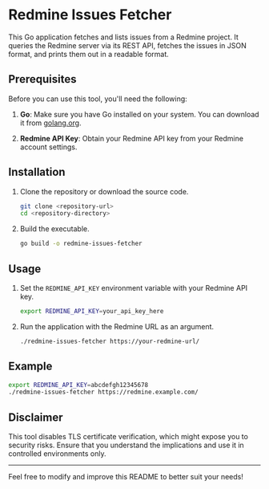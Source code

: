 # Redmine Issues Fetcher

This Go application fetches and lists issues from a Redmine project. It queries the Redmine server via its REST API, fetches the issues in JSON format, and prints them out in a readable format.

## Prerequisites

Before you can use this tool, you'll need the following:

1. **Go**: Make sure you have Go installed on your system. You can download it from [golang.org](https://golang.org/).

2. **Redmine API Key**: Obtain your Redmine API key from your Redmine account settings.

## Installation

1. Clone the repository or download the source code.

    ```sh
    git clone <repository-url>
    cd <repository-directory>
    ```

2. Build the executable.

    ```sh
    go build -o redmine-issues-fetcher
    ```

## Usage

1. Set the `REDMINE_API_KEY` environment variable with your Redmine API key.

    ```sh
    export REDMINE_API_KEY=your_api_key_here
    ```

2. Run the application with the Redmine URL as an argument.

    ```sh
    ./redmine-issues-fetcher https://your-redmine-url/
    ```

## Example

```sh
export REDMINE_API_KEY=abcdefgh12345678
./redmine-issues-fetcher https://redmine.example.com/
```

## Disclaimer

This tool disables TLS certificate verification, which might expose you to security risks. Ensure that you understand the implications and use it in controlled environments only.

---

Feel free to modify and improve this README to better suit your needs!